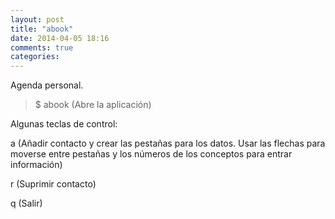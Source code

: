 ```yaml
---
layout: post
title: "abook"
date: 2014-04-05 18:16
comments: true
categories: 
---
```

Agenda personal.

>$ abook (Abre la aplicación)

Algunas teclas de control:

a (Añadir contacto y crear las pestañas para los datos. Usar las flechas para moverse entre pestañas y los números de los conceptos para entrar información)

r (Suprimir contacto)

q (Salir)

